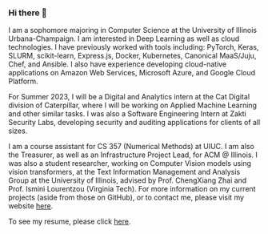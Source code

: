 ### Hi there 👋

I am a sophomore majoring in Computer Science at the University of Illinois Urbana-Champaign. I am interested in Deep Learning as well as cloud technologies. I have previously worked with tools including: PyTorch, Keras, SLURM, scikit-learn, Express.js, Docker, Kubernetes, Canonical MaaS/Juju, Chef, and Ansible. I also have experience developing cloud-native applications on Amazon Web Services, Microsoft Azure, and Google Cloud Platform.

For Summer 2023, I will be a Digital and Analytics intern at the Cat Digital division of Caterpillar, where I will be working on Applied Machine Learning and other similar tasks. I was also a Software Engineering Intern at Zakti Security Labs, developing security and auditing applications for clients of all sizes.

I am a course assistant for CS 357 (Numerical Methods) at UIUC. I am also the Treasurer, as well as an Infrastructure Project Lead, for ACM @ Illinois. I was also a student researcher, working on Computer Vision models using vision transformers, at the Text Information Management and Analysis Group at the University of Illinois, advised by Prof. ChengXiang Zhai and Prof. Ismini Lourentzou (Virginia Tech).
For more information on my current projects (aside from those on GitHub), or to contact me, please visit my website [here](https://devksingh.com?utm_medium=social&utm_source=github.com). 

To see my resume, please click [here](https://files.devksingh.com/resume.pdf).
